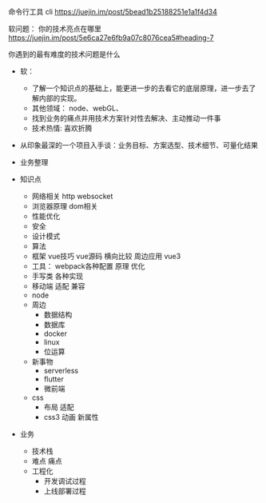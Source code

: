 
命令行工具
cli
https://juejin.im/post/5bead1b25188251e1a1f4d34



软问题：
你的技术亮点在哪里
https://juejin.im/post/5e6ca27e6fb9a07c8076cea5#heading-7

你遇到的最有难度的技术问题是什么


- 软：
    - 了解一个知识点的基础上，能更进一步的去看它的底层原理，进一步去了解内部的实现。    
    - 其他领域： node、webGL、  
    - 找到业务的痛点并用技术方案针对性去解决、主动推动一件事
    - 技术热情: 喜欢折腾
- 从印象最深的一个项目入手谈：业务目标、方案选型、技术细节、可量化结果
- 业务整理


- 知识点
    - 网络相关 http  websocket
    - 浏览器原理 dom相关
    - 性能优化
    - 安全
    - 设计模式
    - 算法
    - 框架  vue技巧 vue源码 横向比较 周边应用 vue3
    - 工具： webpack各种配置 原理 优化
    - 手写类 各种实现
    - 移动端 适配 兼容
    - node
    - 周边
        - 数据结构
        - 数据库
        - docker
        - linux
        - 位运算
    - 新事物
        - serverless
        - flutter
        - 微前端
    - css 
        - 布局 适配
        - css3 动画 新属性
- 业务
    - 技术栈
    - 难点 痛点 
    - 工程化
        - 开发调试过程
        - 上线部署过程

